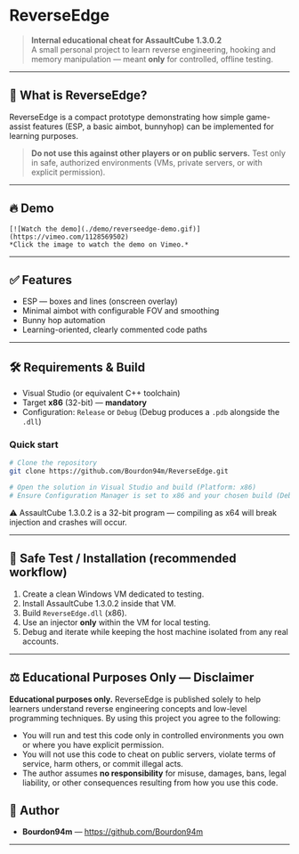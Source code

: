 # ReverseEdge

> **Internal educational cheat for AssaultCube 1.3.0.2**  
> A small personal project to learn reverse engineering, hooking and memory manipulation — meant **only** for controlled, offline testing.

---

## 🎯 What is ReverseEdge?

ReverseEdge is a compact prototype demonstrating how simple game-assist features (ESP, a basic aimbot, bunnyhop) can be implemented for learning purposes.  

> **Do not use this against other players or on public servers.** Test only in safe, authorized environments (VMs, private servers, or with explicit permission).

---

## 🔥 Demo

```
[![Watch the demo](./demo/reverseedge-demo.gif)](https://vimeo.com/1128569502)
*Click the image to watch the demo on Vimeo.*
```



---

## ✅ Features

- ESP — boxes and lines (onscreen overlay)
- Minimal aimbot with configurable FOV and smoothing
- Bunny hop automation
- Learning-oriented, clearly commented code paths

---

## 🛠 Requirements & Build

- Visual Studio (or equivalent C++ toolchain)
- Target **x86** (32-bit) — **mandatory**
- Configuration: `Release` or `Debug` (Debug produces a `.pdb` alongside the `.dll`)

### Quick start

```bash
# Clone the repository
git clone https://github.com/Bourdon94m/ReverseEdge.git

# Open the solution in Visual Studio and build (Platform: x86)
# Ensure Configuration Manager is set to x86 and your chosen build (Debug/Release)
```

⚠️ AssaultCube 1.3.0.2 is a 32-bit program — compiling as x64 will break injection and crashes will occur.

---

## 🧪 Safe Test / Installation (recommended workflow)

1. Create a clean Windows VM dedicated to testing.
2. Install AssaultCube 1.3.0.2 inside that VM.
3. Build `ReverseEdge.dll` (x86).
4. Use an injector **only** within the VM for local testing.
5. Debug and iterate while keeping the host machine isolated from any real accounts.

---

## ⚖️ Educational Purposes Only — Disclaimer

**Educational purposes only.** ReverseEdge is published solely to help learners understand reverse engineering concepts and low-level programming techniques. By using this project you agree to the following:

- You will run and test this code only in controlled environments you own or where you have explicit permission.
- You will not use this code to cheat on public servers, violate terms of service, harm others, or commit illegal acts.
- The author assumes **no responsibility** for misuse, damages, bans, legal liability, or other consequences resulting from how you use this code.

## 👤 Author

- **Bourdon94m** — https://github.com/Bourdon94m

---

